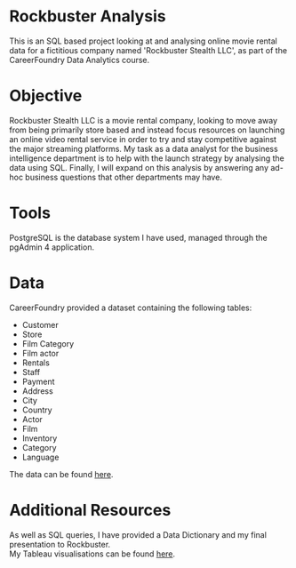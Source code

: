 # Rockbuster Analysis
This is an SQL based project looking at and analysing online movie rental data for a fictitious company named 'Rockbuster Stealth LLC', as part of the CareerFoundry Data Analytics course.
# Objective
Rockbuster Stealth LLC is a movie rental company, looking to move away from being primarily store based and instead focus resources on launching an online video rental service in order to try and stay competitive against the major streaming platforms. My task as a data analyst for the business intelligence department is to help with the launch strategy by analysing the data using SQL. Finally, I will expand on this analysis by answering any ad-hoc business questions that other departments may have.
# Tools
PostgreSQL is the database system I have used, managed through the pgAdmin 4 application.
# Data
CareerFoundry provided a dataset containing the following tables:
- Customer
- Store
- Film Category
- Film actor
- Rentals
- Staff
- Payment
- Address
- City
- Country
- Actor
- Film
- Inventory
- Category
- Language

The data can be found [here](http://www.postgresqltutorial.com/wp-content/uploads/2019/05/dvdrental.zip).
# Additional Resources
As well as SQL queries, I have provided a Data Dictionary and my final presentation to Rockbuster.  
My Tableau visualisations can be found [here](https://public.tableau.com/app/profile/thomas.shaw/viz/RockbusterVisualisations/CustomerPieChart).
